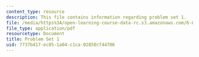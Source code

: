 ```yaml
---
content_type: resource
description: This file contains information regarding problem set 1.
file: /media/https%3A/open-learning-course-data-rc.s3.amazonaws.com/6-851-advanced-data-structures-spring-2012/7737b417ec851a04c1ca02850cf44706_MIT6_851S12_ps1.pdf
file_type: application/pdf
resourcetype: Document
title: Problem Set 1
uid: 7737b417-ec85-1a04-c1ca-02850cf44706
---
```


